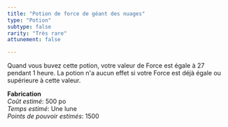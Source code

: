 ```yaml
---
title: "Potion de force de géant des nuages"
type: "Potion"
subtype: false
rarity: "Très rare"
attunement: false

---
```

Quand vous buvez cette potion, votre valeur de Force est égale à 27 pendant 1 heure. La potion n'a aucun effet si votre Force est déjà égale ou supérieure à cette valeur.  

**Fabrication**  
*Coût estimé*: 500 po    
*Temps estimé*: Une lune  
*Points de pouvoir estimés*: 1500     
